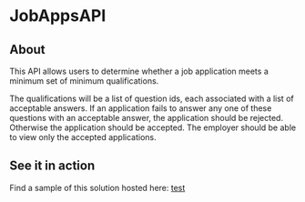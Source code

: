 # JobAppsAPI

## About
This API allows users to determine whether a job application meets a minimum set of minimum qualifications.

The qualifications will be a list of question ids, each associated with a list of acceptable answers. If an application fails to answer any one of these questions with an acceptable answer, the application should be rejected. Otherwise the application should be accepted. The employer should be able to view only the accepted applications.

## See it in action
Find a sample of this solution hosted here: [test](https://www.example.com)
